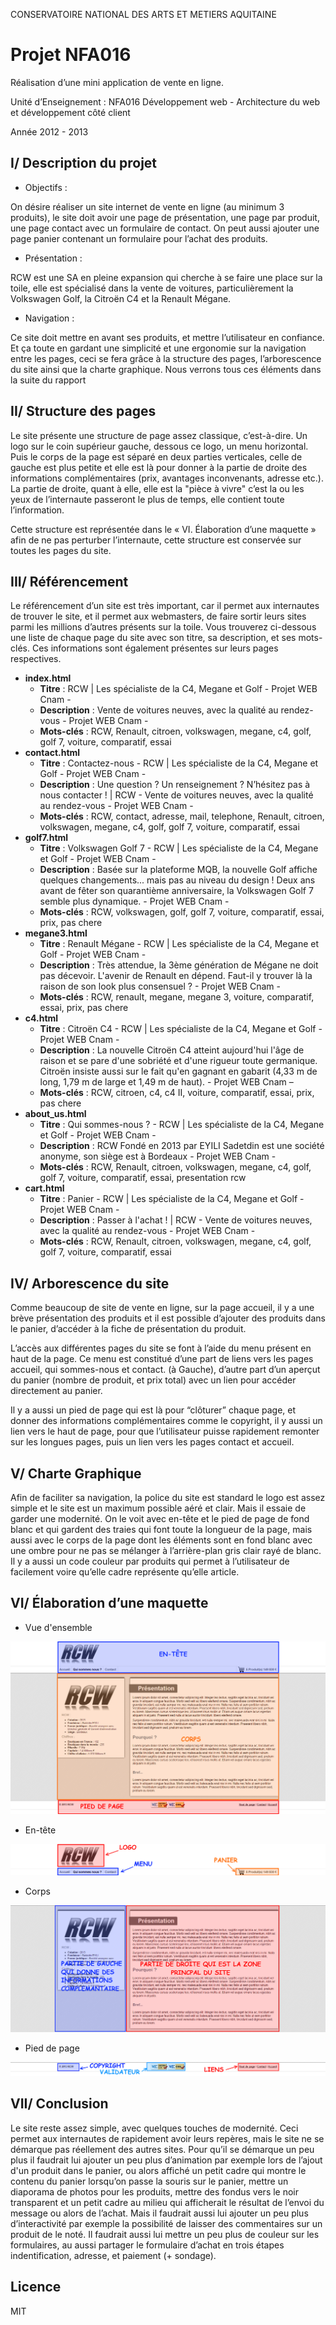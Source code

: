 CONSERVATOIRE NATIONAL DES ARTS ET METIERS AQUITAINE

# Projet NFA016

Réalisation d’une mini application de vente en ligne.

Unité d’Enseignement : NFA016 Développement web - Architecture du web et développement côté client

Année 2012 - 2013

## I/ Description du projet

- Objectifs :

On désire réaliser un site internet de vente en ligne (au minimum 3 produits), le site doit avoir une page de présentation, une page par produit, une page contact avec un formulaire de contact. On peut aussi ajouter une page panier contenant un formulaire pour l’achat des produits.

- Présentation :

RCW est une SA en pleine expansion qui cherche à se faire une place sur la toile, elle est spécialisé dans la vente de voitures, particulièrement la Volkswagen Golf, la Citroën C4 et la Renault Mégane.

- Navigation :

Ce site doit mettre en avant ses produits, et mettre l’utilisateur en confiance. Et ça toute en gardant une simplicité et une ergonomie sur la navigation entre les pages, ceci se fera grâce à la structure des pages, l’arborescence du site ainsi que la charte graphique. Nous verrons tous ces éléments dans la suite du rapport

## II/ Structure des pages

Le site présente une structure de page assez classique, c’est-à-dire. Un logo sur le coin supérieur gauche, dessous ce logo, un menu horizontal. Puis le corps de la page est séparé en deux parties verticales, celle de gauche est plus petite et elle est là pour donner à la partie de droite des informations complémentaires (prix, avantages inconvenants, adresse etc.). La partie de droite, quant à elle, elle est la "pièce à vivre" c’est la ou les yeux de l’internaute passeront le plus de temps, elle contient toute l’information.

Cette structure est représentée dans le « VI. Élaboration d’une maquette » afin de ne pas perturber l’internaute, cette structure est conservée sur toutes les pages du site.

## III/ Référencement
Le référencement d’un site est très important, car il permet aux internautes de trouver le site, et il permet aux webmasters, de faire sortir leurs sites parmi les millions d’autres présents sur la toile. Vous trouverez ci-dessous une liste de chaque page du site avec son titre, sa description, et ses mots-clés. Ces informations sont également présentes sur leurs pages respectives.

- **index.html**
  - **Titre** : RCW | Les spécialiste de la C4, Megane et Golf - Projet WEB Cnam -
  - **Description** : Vente de voitures neuves, avec la qualité au rendez-vous - Projet WEB Cnam -
  - **Mots-clés** : RCW, Renault, citroen, volkswagen, megane, c4, golf, golf 7, voiture, comparatif, essai
- **contact.html**
  - **Titre** : Contactez-nous - RCW | Les spécialiste de la C4, Megane et Golf - Projet WEB Cnam -
  - **Description** : Une question ? Un renseignement ? N’hésitez pas à nous contacter ! | RCW - Vente de voitures neuves, avec la qualité au rendez-vous - Projet WEB Cnam -
  - **Mots-clés** : RCW, contact, adresse, mail, telephone, Renault, citroen, volkswagen, megane, c4, golf, golf 7, voiture, comparatif, essai
- **golf7.html**
  - **Titre** : Volkswagen Golf 7 - RCW | Les spécialiste de la C4, Megane et Golf - Projet WEB Cnam -
  - **Description** : Basée sur la plateforme MQB, la nouvelle Golf affiche quelques changements... mais pas au niveau du design ! Deux ans avant de fêter son quarantième anniversaire, la Volkswagen Golf 7 semble plus dynamique. - Projet WEB Cnam -
  - **Mots-clés** : RCW, volkswagen, golf, golf 7, voiture, comparatif, essai, prix, pas chere
- **megane3.html**
  - **Titre** : Renault Mégane - RCW | Les spécialiste de la C4, Megane et Golf - Projet WEB Cnam -
  - **Description** : Très attendue, la 3ème génération de Mégane ne doit pas décevoir. L'avenir de Renault en dépend. Faut-il y trouver là la raison de son look plus consensuel ? - Projet WEB Cnam -
  - **Mots-clés** : RCW, renault, megane, megane 3, voiture, comparatif, essai, prix, pas chere
- **c4.html**
  - **Titre** : Citroën C4 - RCW | Les spécialiste de la C4, Megane et Golf - Projet WEB Cnam -
  - **Description** : La nouvelle Citroën C4 atteint aujourd'hui l'âge de raison et se pare d'une sobriété et d'une rigueur toute germanique. Citroën insiste aussi sur le fait qu'en gagnant en gabarit (4,33 m de long, 1,79 m de large et 1,49 m de haut). - Projet WEB Cnam –
  - **Mots-clés** : RCW, citroen, c4, c4 II, voiture, comparatif, essai, prix, pas chere
- **about_us.html**
  - **Titre** : Qui sommes-nous ? - RCW | Les spécialiste de la C4, Megane et Golf - Projet WEB Cnam -
  - **Description** : RCW Fondé en 2013 par EYILI Sadetdin est une société anonyme, son siège est à Bordeaux - Projet WEB Cnam -
  - **Mots-clés** : RCW, Renault, citroen, volkswagen, megane, c4, golf, golf 7, voiture, comparatif, essai, presentation rcw
- **cart.html**
  - **Titre** : Panier - RCW | Les spécialiste de la C4, Megane et Golf - Projet WEB Cnam -
  - **Description** : Passer à l'achat ! | RCW - Vente de voitures neuves, avec la qualité au rendez-vous - Projet WEB Cnam -
  - **Mots-clés** : RCW, Renault, citroen, volkswagen, megane, c4, golf, golf 7, voiture, comparatif, essai

## IV/ Arborescence du site

Comme beaucoup de site de vente en ligne, sur la page accueil, il y a une brève présentation des produits et il est possible d’ajouter des produits dans le panier, d’accéder à la fiche de présentation du produit.

L’accès aux différentes pages du site se font à l’aide du menu présent en haut de la page. Ce menu est constitué d’une part de liens vers les pages accueil, qui sommes-nous et contact. (à Gauche), d’autre part d’un aperçut du panier (nombre de produit, et prix total) avec un lien pour accéder directement au panier.

Il y a aussi un pied de page qui est là pour “clôturer” chaque page, et donner des informations complémentaires comme le copyright, il y aussi un lien vers le haut de page, pour que l’utilisateur puisse rapidement remonter sur les longues pages, puis un lien vers les pages contact et accueil.

## V/ Charte Graphique

Afin de faciliter sa navigation, la police du site est standard le logo est assez simple et le site est un maximum possible aéré et clair. Mais il essaie de garder une modernité. On le voit avec en-tête et le pied de page de fond blanc et qui gardent des traies qui font toute la longueur de la page, mais aussi avec le corps de la page dont les éléments sont en fond blanc avec une ombre pour ne pas se mélanger à l’arrière-plan gris clair rayé de blanc. Il y a aussi un code couleur par produits qui permet à l’utilisateur de facilement voire qu’elle cadre représente qu’elle article.

## VI/ Élaboration d’une maquette

 - Vue d'ensemble

![Capture d'écran de la vue d'ensemble](maquettes/Vue-d-ensemble.png "Vue d'ensemble")

 - En-tête

![Capture d'écran de l'en-tête](maquettes/En-tete.png "En-tête")

 - Corps

![Capture d'écran du corps](maquettes/Corps.png "Corps")

 - Pied de page

![Capture d'écran du pied de page](maquettes/Pied-de-page.png "Pied de page")

## VII/ Conclusion

Le site reste assez simple, avec quelques touches de modernité. Ceci permet aux internautes de rapidement avoir leurs repères, mais le site ne se démarque pas réellement des autres sites. Pour qu’il se démarque un peu plus il faudrait lui ajouter un peu plus d’animation par exemple lors de l’ajout d'un produit dans le panier, ou alors affiché un petit cadre qui montre le contenu du panier lorsqu’on passe la souris sur le panier, mettre un diaporama de photos pour les produits, mettre des fondus vers le noir transparent et un petit cadre au milieu qui afficherait le résultat de l’envoi du message ou alors de l’achat. Mais il faudrait aussi lui ajouter un peu plus d’interactivité par exemple la possibilité de laisser des commentaires sur un produit de le noté. Il faudrait aussi lui mettre un peu plus de couleur sur les formulaires, au aussi partager le formulaire d’achat en trois étapes indentification, adresse, et paiement (+ sondage).

## Licence

MIT
